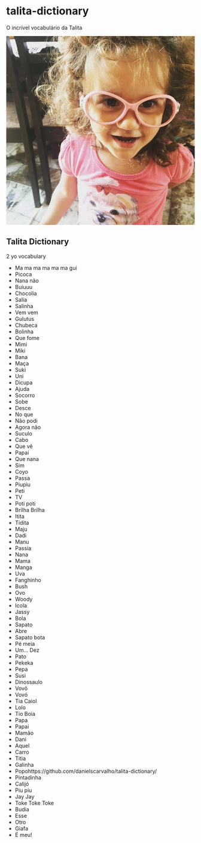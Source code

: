 # talita-dictionary

O incrível vocabulário da Talita

![](img/talita.jpg)

## Talita Dictionary

2 yo vocabulary

- Ma ma ma ma ma ma gui
- Picoca
- Nana não
- Buiuuu
- Chocolia
- Salia
- Salinha
- Vem vem
- Gulutus
- Chubeca
- Bolinha
- Que fome
- Mimi
- Miki
- Bana
- Maça
- Suki
- Uni
- Dicupa
- Ajuda
- Socorro
- Sobe
- Desce
- No que
- Não podi
- Agora não
- Suculo
- Cabo
- Que vê
- Papai
- Que nana
- Sim
- Coyo
- Passa
- Piupiu
- Peti
- TV
- Poti poti
- Brilha Brilha
- Itita
- Tidita
- Maju
- Dadi
- Manu
- Passia
- Nana
- Mama
- Manga
- Uva
- Fanghinho
- Bush
- Ovo
- Woody
- Icola
- Jassy
- Bola
- Sapato
- Abre
- Sapato bota
- Pé meia
- Um... Dez
- Pato
- Pekeka
- Pepa
- Susi
- Dinossaulo
- Vovô
- Vovó
- Tia Caiol
- Lolo
- Tio Boia
- Papa
- Papai
- Mamão
- Dani
- Aquel
- Carro
- Titia
- Galinha
- Popohttps://github.com/danielscarvalho/talita-dictionary/
- Pintadinha
- Calijó
- Piu piu
- Jay Jay
- Toke Toke Toke
- Budia
- Esse
- Otro
- Giafa
- É meu!
